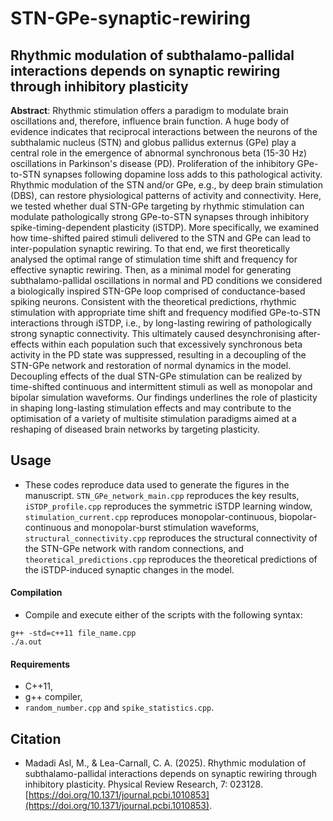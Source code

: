 # STN-GPe-synaptic-rewiring

## Rhythmic modulation of subthalamo-pallidal interactions depends on synaptic rewiring through inhibitory plasticity

**Abstract**: ‎Rhythmic stimulation offers a paradigm to modulate brain oscillations and‎, ‎therefore‎, ‎influence brain function‎. ‎A huge body of evidence indicates that reciprocal interactions between the neurons of the subthalamic nucleus (STN) and globus pallidus externus (GPe) play a central role in the emergence of abnormal synchronous beta (15-30 Hz) oscillations in Parkinson's disease (PD)‎. ‎Proliferation of the inhibitory GPe-to-STN synapses following dopamine loss adds to this pathological activity‎. ‎Rhythmic modulation of the STN and/or GPe‎, ‎e.g.‎, ‎by deep brain stimulation (DBS)‎, ‎can restore physiological patterns of activity and connectivity‎. ‎Here‎, ‎we tested whether dual STN-GPe targeting by rhythmic stimulation can modulate pathologically strong GPe-to-STN synapses through inhibitory spike-timing-dependent plasticity (iSTDP)‎. ‎More specifically‎, ‎we examined how time-shifted paired stimuli delivered to the STN and GPe can lead to inter-population synaptic rewiring‎. ‎To that end‎, ‎we first theoretically analysed the optimal range of stimulation time shift and frequency for effective synaptic rewiring‎. ‎Then‎, ‎as a minimal model for generating subthalamo-pallidal oscillations in normal and PD conditions we considered a biologically inspired STN-GPe loop comprised of conductance-based spiking neurons‎. ‎Consistent with the theoretical predictions‎, ‎rhythmic stimulation with appropriate time shift and frequency modified GPe-to-STN interactions through iSTDP‎, ‎i.e.‎, ‎by long-lasting rewiring of pathologically strong synaptic connectivity‎. ‎This ultimately caused desynchronising after-effects within each population such that excessively synchronous beta activity in the PD state was suppressed‎, ‎resulting in a decoupling of the STN-GPe network and restoration of normal dynamics in the model‎. Decoupling effects of the dual STN-GPe stimulation can be realized by time-shifted continuous and intermittent stimuli as well as monopolar and bipolar simulation waveforms. ‎‎‎Our findings underlines the role of plasticity in shaping long-lasting stimulation effects and may contribute to the optimisation of a variety of multisite stimulation paradigms aimed at a reshaping of diseased brain networks by targeting plasticity.

## Usage

- These codes reproduce data used to generate the figures in the manuscript. ```STN_GPe_network_main.cpp``` reproduces the key results, ```iSTDP_profile.cpp``` reproduces the symmetric iSTDP learning window, ```stimulation_current.cpp``` reproduces monopolar-continuous, biopolar-continuous and monopolar-burst stimulation waveforms, ```structural_connectivity.cpp``` reproduces the structural connectivity of the STN-GPe network with random connections, and ```theoretical_predictions.cpp``` reproduces the theoretical predictions of the iSTDP-induced synaptic changes in the model.

#### Compilation

- Compile and execute either of the scripts with the following syntax:

```
g++ -std=c++11 file_name.cpp
./a.out
```

#### Requirements

- C++11,
- g++ compiler,
- ```random_number.cpp``` and ```spike_statistics.cpp```.

## Citation

- Madadi Asl, M., & ‎Lea-Carnall, C. A. (2025). Rhythmic modulation of subthalamo-pallidal interactions depends on synaptic rewiring through inhibitory plasticity. Physical Review Research, 7: 023128. [https://doi.org/10.1371/journal.pcbi.1010853](https://doi.org/10.1371/journal.pcbi.1010853).
